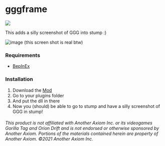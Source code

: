 # **gggframe**
<a href="https://github.com/defaultuser0-nerd/gggframe/releases"><img src="https://img.shields.io/github/downloads/defaultuser0-nerd/gggframe/total.svg?style=for-the-badge"></a>

This adds a silly screenshot of GGG into stump :)

![image](https://github.com/user-attachments/assets/9197a333-0ca7-46b9-8d1e-883084d72417)
(this screen shot is real btw)

### **Requirements**
 - [BepInEx](<https://github.com/BepInEx/BepInEx/releases/latest>)

### **Installation**
1. Download the [Mod](https://github.com/defaultuser0-nerd/gggframe/releases/latest)
2. Go to your plugins folder
3. And put the dll in there
4. Now you (should) be able to go to stump and have a silly screenshot of GGG in stump!


###### This product is not affiliated with Another Axiom Inc. or its videogames Gorilla Tag and Orion Drift and is not endorsed or otherwise sponsored by Another Axiom. Portions of the materials contained herein are property of Another Axiom. ©2021 Another Axiom Inc.

